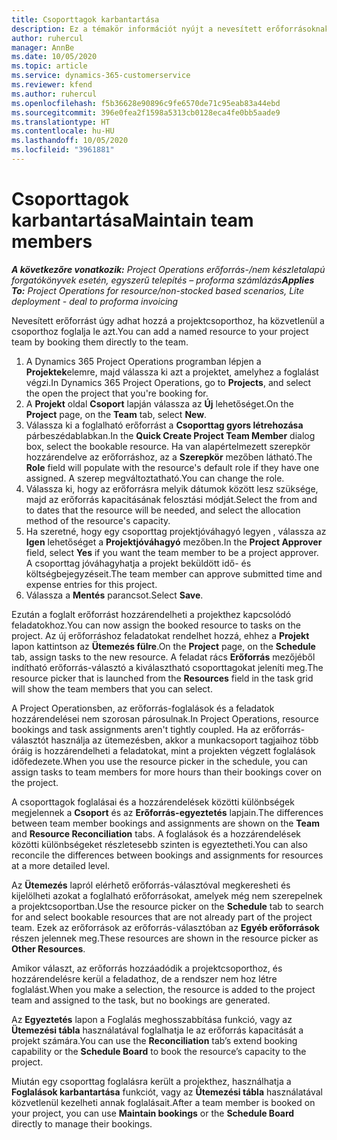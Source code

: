 ```yaml
---
title: Csoporttagok karbantartása
description: Ez a témakör információt nyújt a nevesített erőforrásoknak a projektcsoportokhoz való foglalásáról, és a feladatokhoz való hozzárendeléséről.
author: ruhercul
manager: AnnBe
ms.date: 10/05/2020
ms.topic: article
ms.service: dynamics-365-customerservice
ms.reviewer: kfend
ms.author: ruhercul
ms.openlocfilehash: f5b36628e90896c9fe6570de71c95eab83a44ebd
ms.sourcegitcommit: 396e0fea2f1598a5313cb0128eca4fe0bb5aade9
ms.translationtype: HT
ms.contentlocale: hu-HU
ms.lasthandoff: 10/05/2020
ms.locfileid: "3961881"
---
```

# <a name="maintain-team-members"></a><span data-ttu-id="62cb4-103">Csoporttagok karbantartása</span><span class="sxs-lookup"><span data-stu-id="62cb4-103">Maintain team members</span></span>

<span data-ttu-id="62cb4-104">_**A következőre vonatkozik:** Project Operations erőforrás-/nem készletalapú forgatókönyvek esetén, egyszerű telepítés – proforma számlázás_</span><span class="sxs-lookup"><span data-stu-id="62cb4-104">_**Applies To:** Project Operations for resource/non-stocked based scenarios, Lite deployment - deal to proforma invoicing_</span></span>

<span data-ttu-id="62cb4-105">Nevesített erőforrást úgy adhat hozzá a projektcsoporthoz, ha közvetlenül a csoporthoz foglalja le azt.</span><span class="sxs-lookup"><span data-stu-id="62cb4-105">You can add a named resource to your project team by booking them directly to the team.</span></span>

1. <span data-ttu-id="62cb4-106">A Dynamics 365 Project Operations programban lépjen a **Projektek**elemre, majd válassza ki azt a projektet, amelyhez a foglalást végzi.</span><span class="sxs-lookup"><span data-stu-id="62cb4-106">In Dynamics 365 Project Operations, go to **Projects**, and select the open the project that you're booking for.</span></span>
2. <span data-ttu-id="62cb4-107">A **Projekt** oldal **Csoport** lapján válassza az **Új** lehetőséget.</span><span class="sxs-lookup"><span data-stu-id="62cb4-107">On the **Project** page, on the **Team** tab, select **New**.</span></span> 
3. <span data-ttu-id="62cb4-108">Válassza ki a foglalható erőforrást a **Csoporttag gyors létrehozása** párbeszédablabkan.</span><span class="sxs-lookup"><span data-stu-id="62cb4-108">In the **Quick Create Project Team Member** dialog box, select the bookable resource.</span></span> <span data-ttu-id="62cb4-109">Ha van alapértelmezett szerepkör hozzárendelve az erőforráshoz, az a **Szerepkör** mezőben látható.</span><span class="sxs-lookup"><span data-stu-id="62cb4-109">The **Role** field will populate with the resource's default role if they have one assigned.</span></span> <span data-ttu-id="62cb4-110">A szerep megváltoztatható.</span><span class="sxs-lookup"><span data-stu-id="62cb4-110">You can change the role.</span></span> 
4. <span data-ttu-id="62cb4-111">Válassza ki, hogy az erőforrásra melyik dátumok között lesz szüksége, majd az erőforrás kapacitásának felosztási módját.</span><span class="sxs-lookup"><span data-stu-id="62cb4-111">Select the from and to dates that the resource will be needed, and select the allocation method of the resource's capacity.</span></span> 
5. <span data-ttu-id="62cb4-112">Ha szeretné, hogy egy csoporttag projektjóváhagyó legyen , válassza az **Igen** lehetőséget a **Projektjóváhagyó** mezőben.</span><span class="sxs-lookup"><span data-stu-id="62cb4-112">In the **Project Approver** field, select **Yes** if you want the team member to be a project approver.</span></span> <span data-ttu-id="62cb4-113">A csoporttag jóváhagyhatja a projekt beküldött idő- és költségbejegyzéseit.</span><span class="sxs-lookup"><span data-stu-id="62cb4-113">The team member can approve submitted time and expense entries for this project.</span></span> 
6. <span data-ttu-id="62cb4-114">Válassza a **Mentés** parancsot.</span><span class="sxs-lookup"><span data-stu-id="62cb4-114">Select **Save**.</span></span>

<span data-ttu-id="62cb4-115">Ezután a foglalt erőforrást hozzárendelheti a projekthez kapcsolódó feladatokhoz.</span><span class="sxs-lookup"><span data-stu-id="62cb4-115">You can now assign the booked resource to tasks on the project.</span></span> <span data-ttu-id="62cb4-116">Az új erőforráshoz feladatokat rendelhet hozzá, ehhez a **Projekt** lapon kattintson az **Ütemezés fülre**.</span><span class="sxs-lookup"><span data-stu-id="62cb4-116">On the **Project** page, on the **Schedule** tab, assign tasks to the new resource.</span></span> <span data-ttu-id="62cb4-117">A feladat rács **Erőforrás** mezőjéből indítható erőforrás-választó a kiválasztható csoporttagokat jeleníti meg.</span><span class="sxs-lookup"><span data-stu-id="62cb4-117">The resource picker that is launched from the **Resources** field in the task grid will show the team members that you can select.</span></span>


<span data-ttu-id="62cb4-118">A Project Operationsben, az erőforrás-foglalások és a feladatok hozzárendelései nem szorosan párosulnak.</span><span class="sxs-lookup"><span data-stu-id="62cb4-118">In Project Operations, resource bookings and task assignments aren't tightly coupled.</span></span> <span data-ttu-id="62cb4-119">Ha az erőforrás-választót használja az ütemezésben, akkor a munkacsoport tagjaihoz több óráig is hozzárendelheti a feladatokat, mint a projekten végzett foglalások időfedezete.</span><span class="sxs-lookup"><span data-stu-id="62cb4-119">When you use the resource picker in the schedule, you can assign tasks to team members for more hours than their bookings cover on the project.</span></span>

<span data-ttu-id="62cb4-120">A csoporttagok foglalásai és a hozzárendelések közötti különbségek megjelennek a **Csoport** és az **Erőforrás-egyeztetés** lapjain.</span><span class="sxs-lookup"><span data-stu-id="62cb4-120">The differences between team member bookings and assignments are shown on the **Team** and **Resource Reconciliation** tabs.</span></span> <span data-ttu-id="62cb4-121">A foglalások és a hozzárendelések közötti különbségeket részletesebb szinten is egyeztetheti.</span><span class="sxs-lookup"><span data-stu-id="62cb4-121">You can also reconcile the differences between bookings and assignments for resources at a more detailed level.</span></span>

<span data-ttu-id="62cb4-122">Az **Ütemezés** lapról elérhető erőforrás-választóval megkeresheti és kijelölheti azokat a foglalható erőforrásokat, amelyek még nem szerepelnek a projektcsoportban.</span><span class="sxs-lookup"><span data-stu-id="62cb4-122">Use the resource picker on the **Schedule** tab to search for and select bookable resources that are not already part of the project team.</span></span> <span data-ttu-id="62cb4-123">Ezek az erőforrások az erőforrás-választóban az **Egyéb erőforrások** részen jelennek meg.</span><span class="sxs-lookup"><span data-stu-id="62cb4-123">These resources are shown in the resource picker as **Other Resources**.</span></span>

<span data-ttu-id="62cb4-124">Amikor választ, az erőforrás hozzáadódik a projektcsoporthoz, és hozzárendelésre kerül a feladathoz, de a rendszer nem hoz létre foglalást.</span><span class="sxs-lookup"><span data-stu-id="62cb4-124">When you make a selection, the resource is added to the project team and assigned to the task, but no bookings are generated.</span></span>

<span data-ttu-id="62cb4-125">Az **Egyeztetés** lapon a Foglalás meghosszabbítása funkció, vagy az **Ütemezési tábla** használatával foglalhatja le az erőforrás kapacitását a projekt számára.</span><span class="sxs-lookup"><span data-stu-id="62cb4-125">You can use the **Reconciliation** tab’s extend booking capability or the **Schedule Board** to book the resource’s capacity to the project.</span></span>

<span data-ttu-id="62cb4-126">Miután egy csoporttag foglalásra került a projekthez, használhatja a **Foglalások karbantartása** funkciót, vagy az **Ütemezési tábla** használatával közvetlenül kezelheti annak foglalásait.</span><span class="sxs-lookup"><span data-stu-id="62cb4-126">After a team member is booked on your project, you can use **Maintain bookings** or the **Schedule Board** directly to manage their bookings.</span></span>

